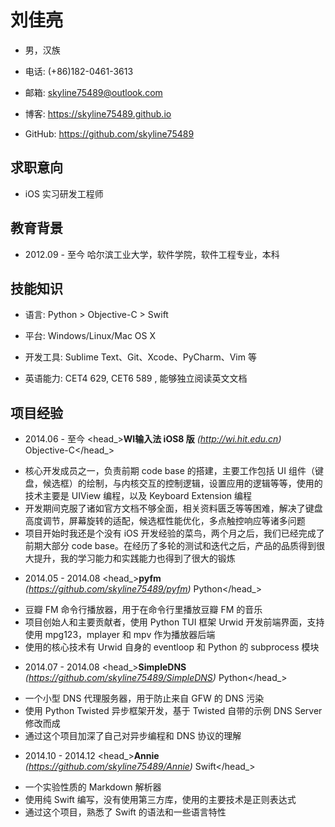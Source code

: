 刘佳亮
========================================

- 男，汉族

- 电话: (+86)182-0461-3613

- 邮箱: skyline75489@outlook.com

- 博客: https://skyline75489.github.io

- GitHub: https://github.com/skyline75489

求职意向
--------

-  iOS 实习研发工程师

教育背景 
--------

- 2012.09 - 至今 哈尔滨工业大学，软件学院，软件工程专业，本科

技能知识
--------

- 语言: Python > Objective-C > Swift

- 平台: Windows/Linux/Mac OS X

- 开发工具: Sublime Text、Git、Xcode、PyCharm、Vim 等

- 英语能力: CET4 629, CET6 589 , 能够独立阅读英文文档

项目经验
--------

- <datetime>2014.06 - 至今</datetime> <head_>**WI输入法 iOS8 版** *(http://wi.hit.edu.cn)* <lang>Objective-C</lang></head_>
<div class="description">
<ul>
<li>核心开发成员之一，负责前期 code base 的搭建，主要工作包括 UI 组件（键盘，候选框）的绘制，与内核交互的控制逻辑，设置应用的逻辑等等，使用的技术主要是 UIView 编程，以及 Keyboard Extension 编程</li>
<li>开发期间克服了诸如官方文档不够全面，相关资料匮乏等等困难，解决了键盘高度调节，屏幕旋转的适配，候选框性能优化，多点触控响应等诸多问题</li>
<li>项目开始时我还是个没有 iOS 开发经验的菜鸟，两个月之后，我们已经完成了前期大部分 code base。在经历了多轮的测试和迭代之后，产品的品质得到很大提升，我的学习能力和实践能力也得到了很大的锻炼</li>
</ul>
</div>

- <datetime>2014.05 - 2014.08</datetime> <head_>**pyfm** *(https://github.com/skyline75489/pyfm)* <lang>Python</lang></head_>
<div class="description">
<ul>
<li>豆瓣 FM 命令⾏播放器，用于在命令行里播放豆瓣 FM 的音乐</li>
<li>项目创始人和主要贡献者，使用 Python TUI 框架 Urwid 开发前端界面，支持使用 mpg123，mplayer 和 mpv 作为播放器后端</li>
<li>使用的核心技术有 Urwid 自身的 eventloop 和 Python 的 subprocess 模块</li>
</ul>
</div>

- <datetime>2014.07 - 2014.08</datetime> <head_>**SimpleDNS** *(https://github.com/skyline75489/SimpleDNS)* <lang>Python</lang></head_>
<div class="description">
<ul>
<li>一个小型 DNS 代理服务器，用于防⽌来自 GFW 的 DNS 污染</li>
<li>使用 Python Twisted 异步框架开发，基于 Twisted 自带的示例 DNS Server 修改而成</li>
<li>通过这个项目加深了自己对异步编程和 DNS 协议的理解</li>
</ul>
<div>

- <datetime>2014.10 - 2014.12</datetime> <head_>**Annie** *(https://github.com/skyline75489/Annie)* <lang>Swift</lang></head_>
<div class="description">
<ul>
<li>一个实验性质的 Markdown 解析器</li>
<li>使用纯 Swift 编写，没有使用第三方库，使用的主要技术是正则表达式</li>
<li>通过这个项目，熟悉了 Swift 的语法和一些语言特性</li>
</ul>
</div>